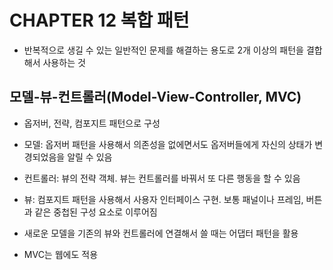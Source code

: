 # CHAPTER 12 복합 패턴

- 반복적으로 생길 수 있는 일반적인 문제를 해결하는 용도로 2개 이상의 패턴을 결합해서 사용하는 것

## 모델-뷰-컨트롤러(Model-View-Controller, MVC)

- 옵저버, 전략, 컴포지트 패턴으로 구성
- 모델: 옵저버 패턴을 사용해서 의존성을 없에면서도 옵저버들에게 자신의 상태가 변경되었음을 알릴 수 있음
- 컨트롤러: 뷰의 전략 객체. 뷰는 컨트롤러를 바꿔서 또 다른 행동을 할 수 있음
- 뷰: 컴포지트 패턴을 사용해서 사용자 인터페이스 구현. 보통 패널이나 프레임, 버튼과 같은 중첩된 구성 요소로 이루어짐

- 새로운 모델을 기존의 뷰와 컨트롤러에 연결해서 쓸 때는 어댑터 패턴을 활용
- MVC는 웹에도 적용